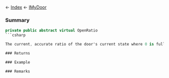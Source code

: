← [Index](Api-Index) ← [IMyDoor](Sandbox.ModAPI.Ingame.IMyDoor)

### Summary

```csharp
private public abstract virtual OpenRatio
```csharp

The current, accurate ratio of the door's current state where 0 is fully closed and 1 is fully open.

### Returns

### Example

### Remarks

